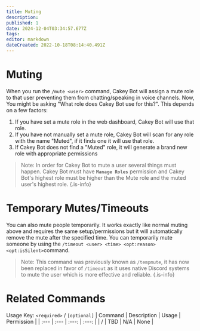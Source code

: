 ```yaml
---
title: Muting
description: 
published: 1
date: 2024-12-04T03:34:57.677Z
tags: 
editor: markdown
dateCreated: 2022-10-18T08:14:40.491Z
---
```


# Muting

When you run the `/mute <user>` command, Cakey Bot will assign a mute role to that user preventing them from chatting/speaking in voice channels. Now, You might be asking "What role does Cakey Bot use for this?". This depends on a few factors:

1. If you have set a mute role in the web dashboard, Cakey Bot will use that role.
2. If you have not manually set a mute role, Cakey Bot will scan for any role with the name "Muted", if it finds one it will use that role.
3. If Cakey Bot does not find a "Muted" role, it will generate a brand new role with appropriate permissions

> Note: In order for Cakey Bot to mute a user several things must happen. Cakey Bot must have **`Manage Roles`** permission and Cakey Bot's highest role must be higher than the Mute role and the muted user's highest role.
{.is-info}

# Temporary Mutes/Timeouts

You can also mute people temporarily. It works exactly like normal muting above and requires the same setup/permissions but it will automatically remove the mute after the specified time. You can temporarily mute someone by using the `/timeout <user> <time> <opt:reason> <opt:isSilent>`command.

> Note: This command was previously known as `/tempmute`, it has now been replaced in favor of `/timeout` as it uses native Discord systems to mute the user which is more effective and reliable.
{.is-info}

# Related Commands
Usage Key: `<required>` / `[optional]`
| Command | Description | Usage | Permission |
| :--- | :--- | :---: | :---: |
| / | TBD | N/A | None | 